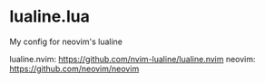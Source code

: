 # lualine.lua

My config for neovim's lualine

lualine.nvim: https://github.com/nvim-lualine/lualine.nvim
neovim: https://github.com/neovim/neovim
